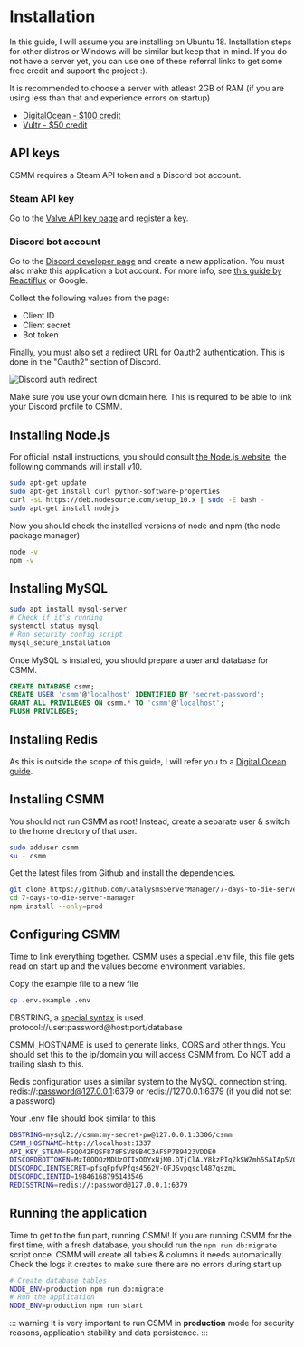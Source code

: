 # Installation

In this guide, I will assume you are installing on Ubuntu 18. Installation steps for other distros or Windows will be similar but keep that in mind. If you do not have a server yet, you can use one of these referral links to get some free credit and support the project :).

It is recommended to choose a server with atleast 2GB of RAM (if you are using less than that and experience errors on startup)

- [DigitalOcean - \$100 credit](https://m.do.co/c/9053905671f8)
- [Vultr - \$50 credit](https://www.vultr.com/?ref=7942157-4F)

## API keys

CSMM requires a Steam API token and a Discord bot account.

### Steam API key

Go to the [Valve API key page](https://steamcommunity.com/dev/apikey) and register a key.

### Discord bot account

Go to the [Discord developer page](https://discordapp.com/developers/applications) and create a new application. You must also make this application a bot account. For more info, see [this guide by Reactiflux](https://github.com/reactiflux/discord-irc/wiki/Creating-a-discord-bot-&-getting-a-token) or Google.

Collect the following values from the page:

- Client ID
- Client secret
- Bot token

Finally, you must also set a redirect URL for Oauth2 authentication. This is done in the "Oauth2" section of Discord.

![Discord auth redirect](/assets/images/CSMM/discordIntegration/discord-redirect.png)

Make sure you use your own domain here. This is required to be able to link your Discord profile to CSMM.

## Installing Node.js

For official install instructions, you should consult [the Node.js website](https://nodejs.org/en/), the following commands will install v10.

```bash
sudo apt-get update
sudo apt-get install curl python-software-properties
curl -sL https://deb.nodesource.com/setup_10.x | sudo -E bash -
sudo apt-get install nodejs
```

Now you should check the installed versions of node and npm (the node package manager)

```bash
node -v
npm -v
```

## Installing MySQL

```bash
sudo apt install mysql-server
# Check if it's running
systemctl status mysql
# Run security config script
mysql_secure_installation
```

Once MySQL is installed, you should prepare a user and database for CSMM.

```sql
CREATE DATABASE csmm;
CREATE USER 'csmm'@'localhost' IDENTIFIED BY 'secret-password';
GRANT ALL PRIVILEGES ON csmm.* TO 'csmm'@'localhost';
FLUSH PRIVILEGES;
```

## Installing Redis

As this is outside the scope of this guide, I will refer you to a [Digital Ocean guide](https://www.digitalocean.com/community/tutorials/how-to-install-and-secure-redis-on-ubuntu-18-04).

## Installing CSMM

You should not run CSMM as root! Instead, create a separate user & switch to the home directory of that user.

```bash
sudo adduser csmm
su - csmm
```

Get the latest files from Github and install the dependencies.

```bash
git clone https://github.com/CatalysmsServerManager/7-days-to-die-server-manager
cd 7-days-to-die-server-manager
npm install --only=prod
```

## Configuring CSMM

Time to link everything together. CSMM uses a special .env file, this file gets read on start up and the values become environment variables.

Copy the example file to a new file

```bash
cp .env.example .env
```

DBSTRING, a [special syntax](https://sailsjs.com/documentation/reference/configuration/sails-config-datastores#?the-connection-url) is used. protocol://user:password@host:port/database

CSMM_HOSTNAME is used to generate links, CORS and other things. You should set this to the ip/domain you will access CSMM from. Do NOT add a trailing slash to this.

Redis configuration uses a similar system to the MySQL connection string. redis://:password@127.0.0.1:6379 or redis://127.0.0.1:6379 (if you did not set a password)

Your .env file should look similar to this

```bash
DBSTRING=mysql2://csmm:my-secret-pw@127.0.0.1:3306/csmm
CSMM_HOSTNAME=http://localhost:1337
API_KEY_STEAM=FSQO42FQSF878FSV89B4C3AFSP789423VDDE0
DISCORDBOTTOKEN=MzI0ODQzMDUzOTIxODYxNjM0.DTjClA.Y8kzPIq2kSWZmh5SAIAp5VOTcO4
DISCORDCLIENTSECRET=pfsqFpfvPfqs4562V-OFJSvpqscl487qszmL
DISCORDCLIENTID=19846168795143546
REDISSTRING=redis://:password@127.0.0.1:6379
```

## Running the application

Time to get to the fun part, running CSMM! If you are running CSMM for the first time, with a fresh database, you should run the `npm run db:migrate` script once. CSMM will create all tables & columns it needs automatically. Check the logs it creates to make sure there are no errors during start up

```bash
# Create database tables
NODE_ENV=production npm run db:migrate
# Run the application
NODE_ENV=production npm run start
```

::: warning
It is very important to run CSMM in **production** mode for security reasons, application stability and data persistence.
:::
